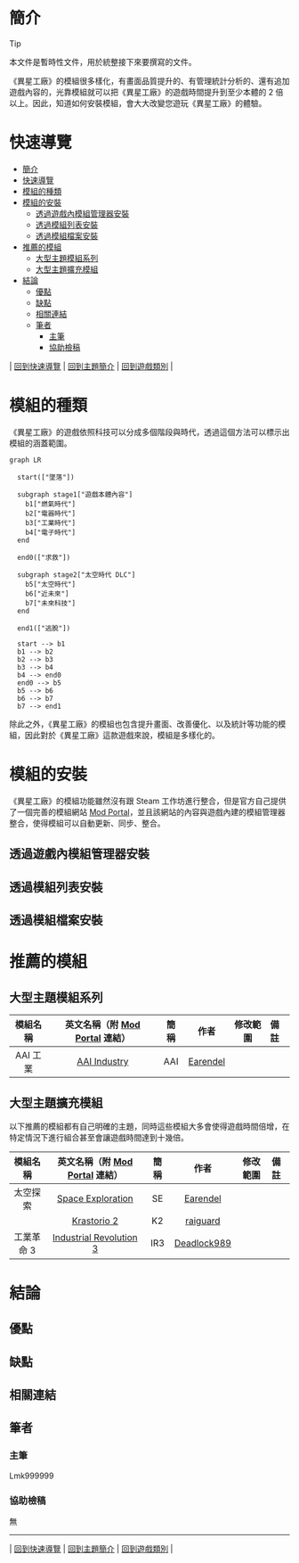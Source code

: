 # 簡介
> [!TIP]
> 本文件是暫時性文件，用於統整接下來要撰寫的文件。

《異星工廠》的模組很多樣化，有畫面品質提升的、有管理統計分析的、還有追加遊戲內容的，光靠模組就可以把《異星工廠》的遊戲時間提升到至少本體的 2 倍以上。因此，知道如何安裝模組，會大大改變您遊玩《異星工廠》的體驗。


# 快速導覽

- [簡介](#簡介)
- [快速導覽](#快速導覽)
- [模組的種類](#模組的種類)
- [模組的安裝](#模組的安裝)
  - [透過遊戲內模組管理器安裝](#透過遊戲內模組管理器安裝)
  - [透過模組列表安裝](#透過模組列表安裝)
  - [透過模組檔案安裝](#透過模組檔案安裝)
- [推薦的模組](#推薦的模組)
  - [大型主題模組系列](#大型主題模組系列)
  - [大型主題擴充模組](#大型主題擴充模組)
- [結論](#結論)
  - [優點](#優點)
  - [缺點](#缺點)
  - [相關連結](#相關連結)
  - [筆者](#筆者)
    - [主筆](#主筆)
    - [協助檢稿](#協助檢稿)

|
[回到快速導覽](#快速導覽)
|
[回到主題簡介](./Factorio.md)
|
[回到遊戲類別](../Game.md)
|

# 模組的種類

《異星工廠》的遊戲依照科技可以分成多個階段與時代，透過這個方法可以標示出模組的涵蓋範圍。
```mermaid
graph LR

  start(["墜落"])

  subgraph stage1["遊戲本體內容"]
    b1["燃氣時代"]
    b2["電器時代"]
    b3["工業時代"]
    b4["電子時代"]
  end

  end0(["求救"])

  subgraph stage2["太空時代 DLC"]
    b5["太空時代"]
    b6["近未來"]
    b7["未來科技"]
  end

  end1(["逃脫"])

  start --> b1
  b1 --> b2
  b2 --> b3
  b3 --> b4
  b4 --> end0
  end0 --> b5
  b5 --> b6
  b6 --> b7
  b7 --> end1

```

除此之外，《異星工廠》的模組也包含提升畫面、改善優化、以及統計等功能的模組，因此對於《異星工廠》這款遊戲來說，模組是多樣化的。


# 模組的安裝
《異星工廠》的模組功能雖然沒有跟 Steam 工作坊進行整合，但是官方自己提供了一個完善的模組網站 [Mod Portal](https://mods.factorio.com/)，並且該網站的內容與遊戲內建的模組管理器整合，使得模組可以自動更新、同步、整合。

## 透過遊戲內模組管理器安裝


## 透過模組列表安裝


## 透過模組檔案安裝


# 推薦的模組


## 大型主題模組系列
|模組名稱|英文名稱（附 [Mod Portal](https://mods.factorio.com/) 連結）|簡稱|作者|修改範圍|備註|
|:---:|:---:|:---:|:---:|:---:|:---|
|AAI 工業|[AAI Industry](https://mods.factorio.com/mod/aai-industry)|AAI|[Earendel](https://mods.factorio.com/user/Earendel)|

## 大型主題擴充模組
以下推薦的模組都有自己明確的主題，同時這些模組大多會使得遊戲時間倍增，在特定情況下進行組合甚至會讓遊戲時間達到十幾倍。

|模組名稱|英文名稱（附 [Mod Portal](https://mods.factorio.com/) 連結）|簡稱|作者|修改範圍|備註|
|:---:|:---:|:---:|:---:|:---:|:---|
|太空探索|[Space Exploration](https://mods.factorio.com/mod/space-exploration)|SE|[Earendel](https://mods.factorio.com/user/Earendel)|
||[Krastorio 2](https://mods.factorio.com/mod/Krastorio2)|K2|[raiguard](https://mods.factorio.com/user/raiguard)|
|工業革命 3|[Industrial Revolution 3](https://mods.factorio.com/mod/IndustrialRevolution3)|IR3|[Deadlock989](https://mods.factorio.com/user/Deadlock989)




# 結論

## 優點


## 缺點


## 相關連結


## 筆者


### 主筆
Lmk999999


### 協助檢稿
無


---

|
[回到快速導覽](#快速導覽)
|
[回到主題簡介](./Factorio.md)
|
[回到遊戲類別](../Game.md)
|

